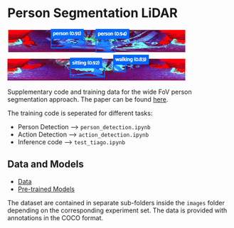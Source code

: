 # Person Segmentation LiDAR

<img src="images/persons.png" alt="Person Segmentation" width=400>

<img src="images/actions.png" alt="Person Segmentation" width=400>

Supplementary code and training data for the wide FoV person segmentation approach. The paper can be found [here](https://arxiv.org/abs/2411.11151).

The training code is seperated for different tasks:

* Person Detection --> `person_detection.ipynb`
* Action Detection --> `action_detection.ipynb`
* Inference code --> `test_tiago.ipynb`

## Data and Models

* [Data](https://www.ais.uni-bonn.de/data/lidar_person_action_detection/data.zip) 
* [Pre-trained Models](https://www.ais.uni-bonn.de/data/lidar_person_action_detection/models.zip) 

The dataset are contained in separate sub-folders inside the `images` folder depending on the corresponding experiment set. The data is provided with annotations in the COCO format.
